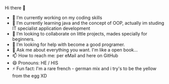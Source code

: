 Hi there 👋

- 🔭 I’m currently working on my coding skills
- 🌱 I’m currently learning java and the concept of OOP, actually im studing IT specialist application development
- 👯 I’m looking to collaborate on little projects, mades specially for beginners.
- 🤔 I’m looking for help with become a good programer.
- 💬 Ask me about everything you want. I'm like a open book...
- 📫 How to reach me: per eMail and here on GitHub
- 😄 Pronouns: HE / HIS 
- ⚡ Fun fact: I'm a rare french - german mix and i try's to be the yellow from the egg XD

